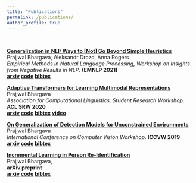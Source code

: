 ```yaml
---
title: "Publications"
permalink: /publications/
author_profile: true
---
```

<br>

<b>[Generalization in NLI: Ways to [Not] Go Beyond Simple Heuristics](../publications/generalization_nli_emnlp)</b> <br>
Prajjwal Bhargava, Aleksandr Drozd, Anna Rogers <br>
<i>Empirical Methods in Natural Language Processing, Workshop on Insights from Negative Results in NLP</i>. <b> (EMNLP 2021)</b><br>
<b> [arxiv](https://arxiv.org/abs/2110.01518) [code](https://github.com/prajjwal1/generalize_lm_nli)   [bibtex](https://raw.githubusercontent.com/prajjwal1/prajjwal1.github.io/master/bibtex/generalize_lm_nli.bib) </b>


<b>[Adaptive Transformers for Learning Multimodal Representations](../publications/adaptive_tfmr_acl_srw_2020)</b> <br>
Prajjwal Bhargava <br>
<i>Association for Computational Linguistics, Student Research Workshop</i>. <b>ACL SRW 2020</b><br>
<b> [arxiv](https://arxiv.org/abs/2005.07486) [code](https://github.com/prajjwal1/adaptive_transformer) [bibtex](https://raw.githubusercontent.com/prajjwal1/prajjwal1.github.io/master/bibtex/adaptive_transformer.bib) [video](http://slideslive.com/38928637) </b>


<b>[On Generalization of Detection Models for Unconstrained Environments](../publications/GenDetectionIccvw19)</b> <br>
Prajjwal Bhargava <br>
<i>International Conference on Computer Vision Workshop</i>. <b>ICCVW 2019</b><br>
<b> [arxiv](https://arxiv.org/abs/1909.13080) [code](https://github.com/prajjwal1/autonomous-object-detection) [bibtex](https://raw.githubusercontent.com/prajjwal1/prajjwal1.github.io/master/bibtex/gen_detection_models_iccvw19.bib)</b>

<b>[Incremental Learning in Person Re-Identification](../publications/IncrementalPersonReid)</b> <br>
Prajjwal Bhargava, <br>
<b>arXiv preprint</b><br>
<b> [arxiv](https://arxiv.org/abs/1808.06281) [code](https://github.com/prajjwal1/person-reid-incremental) [bibtex](https://raw.githubusercontent.com/prajjwal1/prajjwal1.github.io/master/bibtex/incremental_person_reid.bib)</b>


